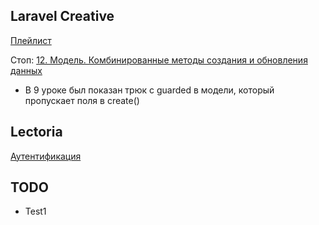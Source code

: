 ## Laravel Creative

[Плейлист](https://www.youtube.com/watch?v=BUiZDl3cokQ&list=PLd2_Os8Cj3t8pnG4ubQemoqnTwf0VFEtU)

Стоп: [12. Модель. Комбинированные методы создания и обновления данных](https://www.youtube.com/watch?v=ktoddf9gU9E&list=PLd2_Os8Cj3t8pnG4ubQemoqnTwf0VFEtU&index=13)
- В 9 уроке был показан трюк с guarded в модели, который пропускает поля в create()  

## Lectoria

[Аутентификация](https://www.youtube.com/watch?v=prl9r8nBJ5w&list=PLbdTa1GXiMEcIrVQPsGtm0wruT7WeufHp&index=9)

## TODO

- Test1

